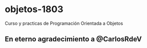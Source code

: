 # objetos-1803
Curso y practicas de Programación Orientada a Objetos

## En eterno agradecimiento a @CarlosRdeV
